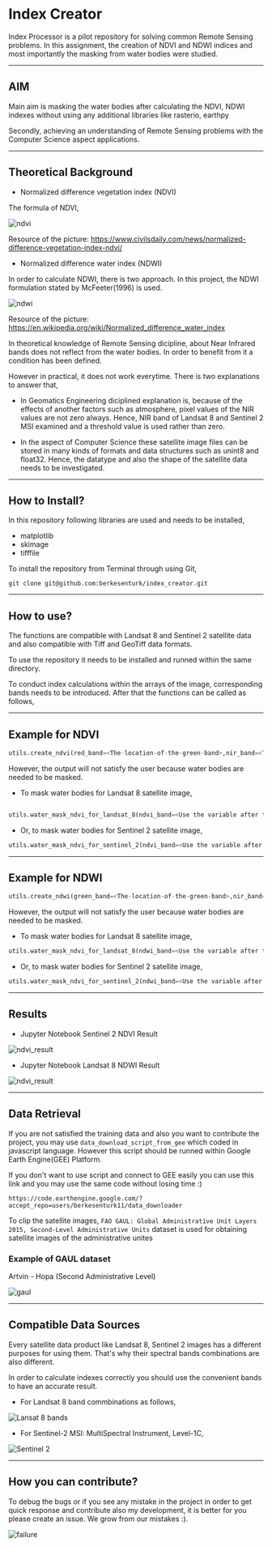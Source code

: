 # Index Creator

Index Processor is a pilot repository for solving common Remote Sensing problems. In this assignment, the creation of NDVI and NDWI indices and most importantly the masking from water bodies were studied.

---
## AIM

Main aim is masking the water bodies after calculating the NDVI, NDWI indexes without using any additional libraries like rasterio, earthpy

Secondly, achieving an understanding of Remote Sensing problems with the Computer Science aspect applications.

---
## Theoretical Background

- Normalized difference vegetation index (NDVI)

The formula of NDVI, 

![ndvi](./readme_images/ndvi.PNG)

Resource of the picture: https://www.civilsdaily.com/news/normalized-difference-vegetation-index-ndvi/

- Normalized difference water index (NDWI)

In order to calculate NDWI, there is two approach. In this project, the NDWI formulation stated by McFeeter(1996) is used.

![ndwi](./readme_images/ndwi.PNG)

Resource of the picture: https://en.wikipedia.org/wiki/Normalized_difference_water_index

In theoretical knowledge of Remote Sensing dicipline, about Near Infrared bands does not reflect from the water bodies. In order to benefit from it a condition has been defined.

However in practical, it does not work everytime. There is two explanations to answer that,

- In Geomatics Engineering diciplined explanation is, because of the effects of another factors such as atmosphere, pixel values of the NIR values are not zero always. Hence, NIR band of Landsat 8 and Sentinel 2 MSI examined and a threshold value is used rather than zero.

- In the aspect of Computer Science these satellite image files can be stored in many kinds of formats and data structures such as unint8 and float32. Hence, the datatype and also the shape of the satellite data needs to be investigated.

---
## How to Install?

In this repository following libraries are used and needs to be installed,

- matplotlib 
- skimage
- tifffile

To install the repository from Terminal through using Git,

```git clone git@github.com:berkesenturk/index_creator.git```

---
## How to use? 

The functions are compatible with Landsat 8 and Sentinel 2 satellite data and also compatible with Tiff and GeoTiff data formats.
 
To use the repository it needs to be installed and runned within the same directory.

To conduct index calculations within the arrays of the image, corresponding bands needs to be introduced. After that the functions can be called as follows,

---

## Example for NDVI

```python
utils.create_ndvi(red_band=<The-location-of-the-green-band>,nir_band=<The-location-of-the-green-band>)
```

However, the output will not satisfy the user because water bodies are needed to be masked.

- To mask water bodies for Landsat 8 satellite image,

```python

utils.water_mask_ndvi_for_landsat_8(ndvi_band=<Use the variable after the calculation of the NDVI>,nir_band=<The-location-of-the-green-band>)
```

- Or, to mask water bodies for Sentinel 2 satellite image,

```python
utils.water_mask_ndvi_for_sentinel_2(ndvi_band=<Use the variable after the calculation of the NDWI>,nir_band=<The-location-of-the-nir-band>)
```

---

## Example for NDWI

```python
utils.create_ndwi(green_band=<The-location-of-the-green-band>,nir_band=<The-location-of-the-NIR-band>)
```

However, the output will not satisfy the user because water bodies are needed to be masked.

- To mask water bodies for Landsat 8 satellite image,

```python
utils.water_mask_ndvi_for_landsat_8(ndwi_band=<Use the variable after the calculation of the NDWI>,nir_band=<The-location-of-the-nir-band>)
```

- Or, to mask water bodies for Sentinel 2 satellite image,

```python
utils.water_mask_ndvi_for_sentinel_2(ndwi_band=<Use the variable after the calculation of the NDWI>,nir_band=<The-location-of-the-nir-band>)
```
---

## Results

- Jupyter Notebook Sentinel 2 NDVI Result


![ndvi_result](./readme_images/ndvi_result_example.PNG)


- Jupyter Notebook Landsat 8 NDWI Result


![ndvi_result](./readme_images/ndwi_result_example.PNG)

---

## Data Retrieval

If you are not satisfied the training data and also you want to contribute the project, you may use ```data_download_script_from_gee``` which coded in javascript language. However this script should be runned within Google Earth Engine(GEE) Platform.

If you don't want to use script and connect to GEE easily you can use this link and you may use the same code without losing time :)

```https://code.earthengine.google.com/?accept_repo=users/berkesenturk11/data_downloader```

To clip the satellite images, ```FAO GAUL: Global Administrative Unit Layers 2015, Second-Level Administrative Units``` dataset is used for obtaining satellite images of the administrative unites

### Example of GAUL dataset 

Artvin - Hopa (Second Administrative Level)

![gaul](./readme_images/gaul.PNG)

---
## Compatible Data Sources

Every satellite data product like Landsat 8, Sentinel 2 images has a different purposes for using them. That's why their spectral bands combinations are also different. 

In order to calculate indexes correctly you should use the convenient bands to have an accurate result.

- For Landsat 8 band commbinations as follows,

![Lansat 8 bands](./readme_images/landsat8_bands.PNG)

- For Sentinel-2 MSI: MultiSpectral Instrument, Level-1C,

![Sentinel 2](./readme_images/sentinel_2_gee.PNG)

---
## How you can contribute?

To debug the bugs or if you see any mistake in the project in order to get quick response and contribute also my development, it is better for you please create an issue. We grow from our mistakes :).

![failure](./readme_images/fail.PNG)